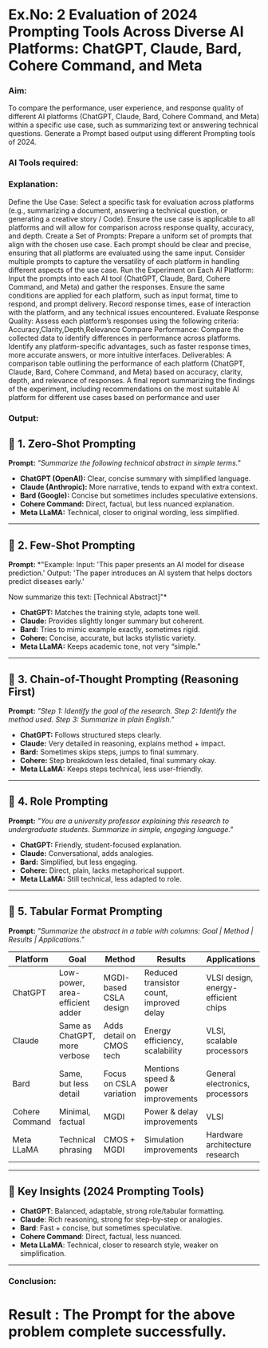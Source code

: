 
# Ex.No: 2 	Evaluation of 2024 Prompting Tools Across Diverse AI Platforms: ChatGPT, Claude, Bard, Cohere Command, and Meta 

### Aim:
To compare the performance, user experience, and response quality of different AI platforms (ChatGPT, Claude, Bard, Cohere Command, and Meta) within a specific use case, such as summarizing text or answering technical questions. Generate a Prompt based output using different Prompting tools of 2024.
### AI Tools required:

### Explanation:
Define the Use Case:
Select a specific task for evaluation across platforms (e.g., summarizing a document, answering a technical question, or generating a creative story / Code).
Ensure the use case is applicable to all platforms and will allow for comparison across response quality, accuracy, and depth.
Create a Set of Prompts:
Prepare a uniform set of prompts that align with the chosen use case.
Each prompt should be clear and precise, ensuring that all platforms are evaluated using the same input.
Consider multiple prompts to capture the versatility of each platform in handling different aspects of the use case.
Run the Experiment on Each AI Platform:
Input the prompts into each AI tool (ChatGPT, Claude, Bard, Cohere Command, and Meta) and gather the responses.
Ensure the same conditions are applied for each platform, such as input format, time to respond, and prompt delivery.
Record response times, ease of interaction with the platform, and any technical issues encountered.
Evaluate Response Quality:
Assess each platform’s responses using the following criteria: Accuracy,Clarity,Depth,Relevance 
Compare Performance:
Compare the collected data to identify differences in performance across platforms.
Identify any platform-specific advantages, such as faster response times, more accurate answers, or more intuitive interfaces.
Deliverables:
A comparison table outlining the performance of each platform (ChatGPT, Claude, Bard, Cohere Command, and Meta) based on accuracy, clarity, depth, and relevance of responses.
A final report summarizing the findings of the experiment, including recommendations on the most suitable AI platform for different use cases based on performance and user 

### Output:
## 🔹 1. Zero-Shot Prompting

**Prompt:**
*"Summarize the following technical abstract in simple terms."*

* **ChatGPT (OpenAI):** Clear, concise summary with simplified language.
* **Claude (Anthropic):** More narrative, tends to expand with extra context.
* **Bard (Google):** Concise but sometimes includes speculative extensions.
* **Cohere Command:** Direct, factual, but less nuanced explanation.
* **Meta LLaMA:** Technical, closer to original wording, less simplified.

---

## 🔹 2. Few-Shot Prompting

**Prompt:**
\*"Example:
Input: 'This paper presents an AI model for disease prediction.'
Output: 'The paper introduces an AI system that helps doctors predict diseases early.'

Now summarize this text: \[Technical Abstract]"\*

* **ChatGPT:** Matches the training style, adapts tone well.
* **Claude:** Provides slightly longer summary but coherent.
* **Bard:** Tries to mimic example exactly, sometimes rigid.
* **Cohere:** Concise, accurate, but lacks stylistic variety.
* **Meta LLaMA:** Keeps academic tone, not very “simple.”

---

## 🔹 3. Chain-of-Thought Prompting (Reasoning First)

**Prompt:**
*"Step 1: Identify the goal of the research.
Step 2: Identify the method used.
Step 3: Summarize in plain English."*

* **ChatGPT:** Follows structured steps clearly.
* **Claude:** Very detailed in reasoning, explains method + impact.
* **Bard:** Sometimes skips steps, jumps to final summary.
* **Cohere:** Step breakdown less detailed, final summary okay.
* **Meta LLaMA:** Keeps steps technical, less user-friendly.

---

## 🔹 4. Role Prompting

**Prompt:**
*"You are a university professor explaining this research to undergraduate students. Summarize in simple, engaging language."*

* **ChatGPT:** Friendly, student-focused explanation.
* **Claude:** Conversational, adds analogies.
* **Bard:** Simplified, but less engaging.
* **Cohere:** Direct, plain, lacks metaphorical support.
* **Meta LLaMA:** Still technical, less adapted to role.

---

## 🔹 5. Tabular Format Prompting

**Prompt:**
*"Summarize the abstract in a table with columns: Goal | Method | Results | Applications."*

| Platform       | Goal                            | Method                   | Results                                  | Applications                        |
| -------------- | ------------------------------- | ------------------------ | ---------------------------------------- | ----------------------------------- |
| ChatGPT        | Low-power, area-efficient adder | MGDI-based CSLA design   | Reduced transistor count, improved delay | VLSI design, energy-efficient chips |
| Claude         | Same as ChatGPT, more verbose   | Adds detail on CMOS tech | Energy efficiency, scalability           | VLSI, scalable processors           |
| Bard           | Same, but less detail           | Focus on CSLA variation  | Mentions speed & power improvements      | General electronics, processors     |
| Cohere Command | Minimal, factual                | MGDI                     | Power & delay improvements               | VLSI                                |
| Meta LLaMA     | Technical phrasing              | CMOS + MGDI              | Simulation improvements                  | Hardware architecture research      |

---

## 🔹 Key Insights (2024 Prompting Tools)

* **ChatGPT**: Balanced, adaptable, strong role/tabular formatting.
* **Claude**: Rich reasoning, strong for step-by-step or analogies.
* **Bard**: Fast + concise, but sometimes speculative.
* **Cohere Command**: Direct, factual, less nuanced.
* **Meta LLaMA**: Technical, closer to research style, weaker on simplification.

---

### Conclusion: 


# Result : The Prompt for the above problem complete successfully.
